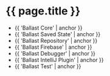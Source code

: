 ---
---

# {{ page.title }}

- {{ 'Ballast Core' | anchor }}
- {{ 'Ballast Saved State' | anchor }}
- {{ 'Ballast Repository' | anchor }}
- {{ 'Ballast Firebase' | anchor }}
- {{ 'Ballast Debugger' | anchor }} 
- {{ 'Ballast IntelliJ Plugin' | anchor }} 
- {{ 'Ballast Test' | anchor }}
